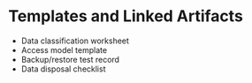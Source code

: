 # Templates and Linked Artifacts
- Data classification worksheet
- Access model template
- Backup/restore test record
- Data disposal checklist
